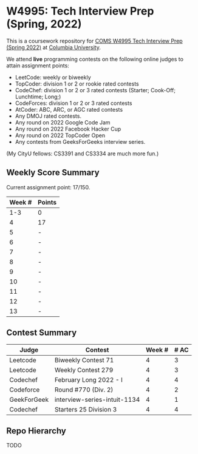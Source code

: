# W4995: Tech Interview Prep (Spring, 2022)

This is a coursework repository for [COMS W4995 Tech Interview Prep (Spring 2022)](http://www.columbia.edu/cu/bulletin/uwb/#/cu/bulletin/uwb/subj/COMS/W4995-20221-014) at [Columbia University](http://columbia.edu/).

We attend **live** programming contests on the following online judges to attain assignment points:

- LeetCode: weekly or biweekly
- TopCoder: division 1 or 2 or rookie rated contests
- CodeChef: division 1 or 2 or 3 rated contests (Starter; Cook-Off; Lunchtime; Long;)
- CodeForces: division 1 or 2 or 3 rated contests
- AtCoder: ABC, ARC, or AGC rated contests
- Any DMOJ rated contests.
- Any round on 2022 Google Code Jam
- Any round on 2022 Facebook Hacker Cup
- Any round on 2022 TopCoder Open
- Any contests from GeeksForGeeks interview series.

(My CityU fellows: CS3391 and CS3334 are much more fun.)

## Weekly Score Summary

Current assignment point: 17/150.

| Week # | Points |
| ------ | ------ |
| 1-3    | 0      |
| 4      | 17     |
| 5      | -      |
| 6      | -      |
| 7      | -      |
| 8      | -      |
| 9      | -      |
| 10     | -      |
| 11     | -      |
| 12     | -      |
| 13     | -      |

## Contest Summary

| Judge       | Contest                      | Week # | # AC |
| ----------- | ---------------------------- | ------ | ---- |
| Leetcode    | Biweekly Contest 71          | 4      | 3    |
| Leetcode    | Weekly Contest 279           | 4      | 3    |
| Codechef    | February Long 2022 - I       | 4      | 4    |
| Codeforce   | Round #770 (Div. 2)          | 4      | 2    |
| GeekForGeek | interview-series-intuit-1134 | 4      | 1    |
| Codechef    | Starters 25 Division 3       | 4      | 4    |

## Repo Hierarchy

TODO
